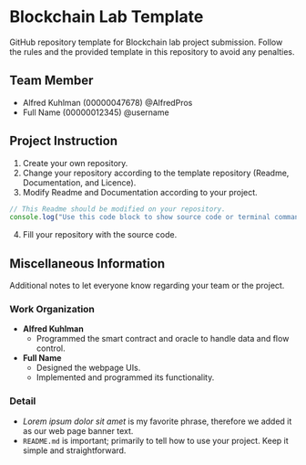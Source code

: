 # Blockchain Lab Template
GitHub repository template for Blockchain lab project submission. Follow the rules and the provided template in this repository to avoid any penalties.

## Team Member
- Alfred Kuhlman (00000047678) @AlfredPros
- Full Name (00000012345) @username

## Project Instruction
1. Create your own repository.
2. Change your repository according to the template repository (Readme, Documentation, and Licence).
3. Modify Readme and Documentation according to your project.
```js
// This Readme should be modified on your repository.
console.log("Use this code block to show source code or terminal command to install / run your project.")
```
4. Fill your repository with the source code.

## Miscellaneous Information
Additional notes to let everyone know regarding your team or the project.

### Work Organization
- **Alfred Kuhlman**
  - Programmed the smart contract and oracle to handle data and flow control.
- **Full Name**
  - Designed the webpage UIs.
  - Implemented and programmed its functionality.

### Detail
- *Lorem ipsum dolor sit amet* is my favorite phrase, therefore we added it as our web page banner text.
- `README.md` is important; primarily to tell how to use your project. Keep it simple and straightforward.
